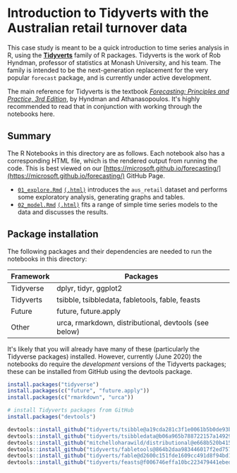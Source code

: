 # Introduction to Tidyverts with the Australian retail turnover data

This case study is meant to be a quick introduction to time series analysis in R, using the [**Tidyverts**](https://tidyverts.org) family of R packages. Tidyverts is the work of Rob Hyndman, professor of statistics at Monash University, and his team. The family is intended to be the next-generation replacement for the very popular `forecast` package, and is currently under active development.

The main reference for Tidyverts is the textbook [_Forecasting: Principles and Practice, 3rd Edition_](https://otexts.com/fpp3/), by Hyndman and Athanasopoulos. It's highly recommended to read that in conjunction with working through the notebooks here.

## Summary

The R Notebooks in this directory are as follows. Each notebook also has a corresponding HTML file, which is the rendered output from running the code. This is best viewed on our [https://microsoft.github.io/forecasting/](https://microsoft.github.io/forecasting/) GitHub Page.

- [`01_explore.Rmd`](01_explore.Rmd) [`(.html)`](01_explore.nb.html) introduces the `aus_retail` dataset and performs some exploratory analysis, generating graphs and tables.
- [`02_model.Rmd`](02_model.Rmd) [`(.html)`](02_model.nb.html) fits a range of simple time series models to the data and discusses the results.

## Package installation

The following packages and their dependencies are needed to run the notebooks in this directory:


| Framework | Packages |
| --------- | -------- |
| Tidyverse | dplyr, tidyr, ggplot2 |
| Tidyverts | tsibble, tsibbledata, fabletools, fable, feasts |
| Future    | future, future.apply |
| Other     | urca, rmarkdown, distributional, devtools (see below) |

It's likely that you will already have many of these (particularly the Tidyverse packages) installed. However, currently (June 2020) the notebooks do require the _development_ versions of the Tidyverts packages; these can be installed from GitHub using the devtools package.

```r
install.packages("tidyverse")
install.packages(c("future", "future.apply"))
install.packages(c("rmarkdown", "urca"))

# install Tidyverts packages from GitHub
install.packages("devtools")

devtools::install_github("tidyverts/tsibble@a19cda281c3f1e0061b5b0de93b059c52052ebda")
devtools::install_github("tidyverts/tsibbledata@b06a965b788722157a149296c47f821c99cc41f0")
devtools::install_github("mitchelloharawild/distributional@e668b520b415f417f71eacd7e1e940561eecffd6")
devtools::install_github("tidyverts/fabletools@864b2daa983446017f2ed757a3b8889b935cc2cb")
devtools::install_github("tidyverts/fable@d2600c151fde1609cc491d8f94bd136c71f87523")
devtools::install_github("tidyverts/feasts@f006746effa10bc223479441ebede136ca016b11")
```
